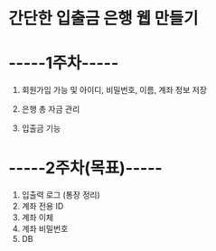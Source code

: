 # 간단한 입출금 은행 웹 만들기

# -----1주차-----
1. 회원가입 가능 및 아이디, 비밀번호, 이름, 계좌 정보 저장
   
3. 은행 총 자금 관리
   
5. 입출금 기능

# -----2주차(목표)-----

1. 입출력 로그 (통장 정리)
2. 계좌 전용 ID
3. 계좌 이체
4. 계좌 비밀번호
5. DB
